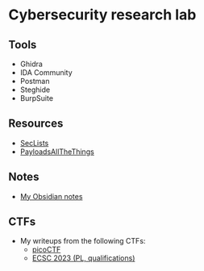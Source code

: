 # Cybersecurity research lab

## Tools

* Ghidra
* IDA Community
* Postman
* Steghide
* BurpSuite

## Resources

* [SecLists](https://github.com/danielmiessler/SecLists)
* [PayloadsAllTheThings](https://github.com/swisskyrepo/PayloadsAllTheThings)

## Notes

* [My Obsidian notes](./notes/obsidian/)

## CTFs

* My writeups from the following CTFs:
    * [picoCTF](./ctfs/)
    * [ECSC 2023 (PL, qualifications)](./ctfs/)

